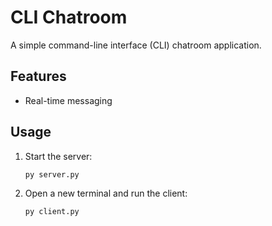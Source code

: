 # CLI Chatroom

A simple command-line interface (CLI) chatroom application.

## Features

- Real-time messaging

## Usage

1. Start the server:
    ```sh
    py server.py
    ```
2. Open a new terminal and run the client:
    ```sh
    py client.py
    ```


